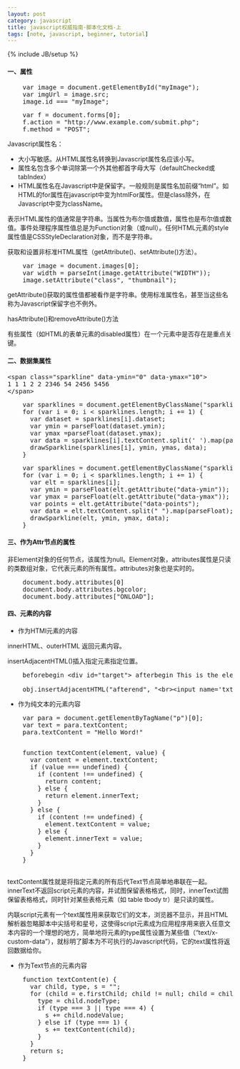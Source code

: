 ```yaml
---
layout: post
category: javascript
title: javascript权威指南-脚本化文档-上
tags: [note, javascript, beginner, tutorial]
---
```

{% include JB/setup %}

<h4>一、属性</h4>

<pre>
    var image = document.getElementById("myImage");
    var imgUrl = image.src;
    image.id === "myImage";
</pre>

<pre>
    var f = document.forms[0];
    f.action = "http://www.example.com/submit.php";
    f.method = "POST";
</pre>

Javascript属性名：

*   大小写敏感。从HTML属性名转换到Javascript属性名应该小写。
*   属性名包含多个单词除第一个外其他都首字母大写（defaultChecked或tabIndex）
*   HTML属性名在Javascript中是保留字。一般规则是属性名加前缀“html”。如HTML的for属性在javascript中变为htmlFor属性。但是class除外，在Javascript中变为className。

表示HTML属性的值通常是字符串。当属性为布尔值或数值，属性也是布尔值或数值。事件处理程序属性值总是为Function对象（或null）。任何HTML元素的style属性值是CSSStyleDeclaration对象，而不是字符串。

获取和设置非标准HTML属性（getAttribute()、setAttribute()方法）。

<pre>
    var image = document.images[0];
    var width = parseInt(image.getAttribute("WIDTH"));
    image.setAttribute("class", "thumbnail");
</pre>

getAttribute()获取的属性值都被看作是字符串。使用标准属性名，甚至当这些名称为Javascript保留字也不例外。

hasAttribute()和removeAttribute()方法

有些属性（如HTML的表单元素的disabled属性）在一个元素中是否存在是重点关键。

<h4>二、数据集属性</h4>

<pre>
&ltspan class="sparkline" data-ymin="0" data-ymax="10"&gt
1 1 1 2 2 2346 54 2456 5456 
&lt/span&gt
</pre>

<pre>
    var sparklines = document.getElementByClassName("sparkline");
    for (var i = 0; i < sparklines.length; i += 1) {
      var dataset = sparklines[i].dataset;
      var ymin = parseFloat(dataset.ymin);
      var ymax =parseFloat(dataset.ymax);
      var data = sparklines[i].textContent.split(' ').map(parseFloat);
      drawSparkline(sparklines[i], ymin, ymas, data);
    }
</pre>

<pre>
    var sparklines = document.getElementByClassName("sparkline");
    for (var i = 0; i < sparklines.length; i += 1) {
      var elt = sparklines[i];
      var ymin = parseFloat(elt.getAttribute("data-ymin"));
      var ymax = parseFloat(elt.getAttribute("data-ymax"));
      var points = elt.getAttribute("data-points");
      var data = elt.textContent.split(" ").map(parseFloat);
      drawSparkline(elt, ymin, ymax, data);
    }
</pre>

<h4>三、作为Attr节点的属性</h4>
非Element对象的任何节点，该属性为null。Element对象，attributes属性是只读的类数组对象，它代表元素的所有属性。attributes对象也是实时的。

<pre>
    document.body.attributes[0]
    document.body.attributes.bgcolor;
    document.body.attributes["ONLOAD"];
</pre>

<h4>四、元素的内容</h4>

*   作为HTMl元素的内容

innerHTML、outerHTML 返回元素内容。

insertAdjacentHTML()插入指定元素指定位置。

<pre>
    beforebegin &ltdiv id="target"&gt afterbegin This is the element content beforeend &lt/div&gt afterend
	
	obj.insertAdjacentHTML("afterend", "&ltbr&gt&ltinput name='txt1' &gt");
</pre>

*   作为纯文本的元素内容

<pre>
    var para = document.getElementByTagName("p")[0];
    var text = para.textContent;
    para.textContent = "Hello Word!"
</pre>

<pre>
    
    function textContent(element, value) {
      var content = element.textContent;
      if (value === undefined) {
        if (content !== undefined) {
    	  return content;
    	} else {
    	  return element.innerText;
    	}
      } else {
        if (content !== undefined) {
    	  element.textContent = value;
    	} else {
    	  element.innerText = value;
    	}
      }
    }
    
</pre>
textContent属性就是将指定元素的所有后代Text节点简单地串联在一起。innerText不返回script元素的内容，并试图保留表格格式，同时，innerText试图保留表格格式，同时针对某些表格元素（如 table tbody tr）是只读的属性。

内联script元素有一个text属性用来获取它们的文本，浏览器不显示，并且HTML解析器忽略脚本中尖括号和星号，这使得script元素成为应用程序用来嵌入任意文本内容的一个理想的地方，简单地将元素的type属性设置为某些值（“text/x-custom-data”），就标明了脚本为不可执行的Javascript代码，它的text属性将返回数据给你。

*   作为Text节点的元素内容

<pre>
    function textContent(e) {
      var child, type, s = "";
      for (child = e.firstChild; child != null; child = child.nextSibling) {
    	type = child.nodeType;
    	if (type === 3 || type === 4) {
    	  s += child.nodeValue;
    	} else if (type === 1) {
    	  s += textContent(child);
    	}
      }
      return s;
    }
</pre>

